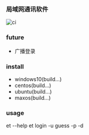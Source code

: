 ### 局域网通讯软件
![ci](https://travis-ci.com/Crtrpt/ETalk_Shell.svg?branch=master)

###  future
- 广播登录

### install
- windows10(build...)
- centos(build...)
- ubuntu(build...)
- maxos(build...)


### usage
et --help
et login -u guess -p -d